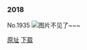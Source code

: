 ### 2018
No.1935
![图片不见了~~~](https://imgs.xkcd.com/comics/2018.png)

[原址](https://xkcd.com//1935) [下载](https://imgs.xkcd.com/comics/2018.png)

